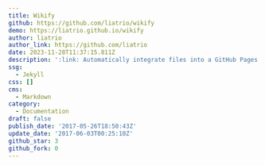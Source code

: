 ```yaml
---
title: Wikify
github: https://github.com/liatrio/wikify
demo: https://liatrio.github.io/wikify
author: liatrio
author_link: https://github.com/liatrio
date: 2023-11-28T11:37:15.811Z
description: ':link: Automatically integrate files into a GitHub Pages website.'
ssg:
  - Jekyll
css: []
cms:
  - Markdown
category:
  - Documentation
draft: false
publish_date: '2017-05-26T18:50:43Z'
update_date: '2017-06-03T00:25:10Z'
github_star: 3
github_fork: 0
---
```

